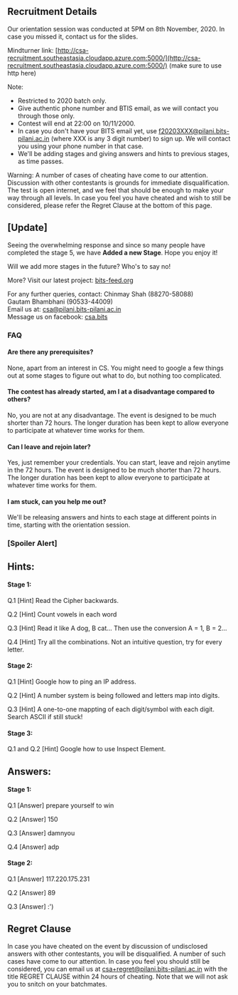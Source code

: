 ## Recruitment Details

Our orientation session was conducted at 5PM on 8th November, 2020. In case you missed it, contact us for the slides.

Mindturner link: [http://csa-recruitment.southeastasia.cloudapp.azure.com:5000/](http://csa-recruitment.southeastasia.cloudapp.azure.com:5000/)
(make sure to use http here)      


Note: 
- Restricted to 2020 batch only. 
- Give authentic phone number and BTIS email, as we will contact you through those only.
- Contest will end at 22:00 on 10/11/2000.
- In case you don't have your BITS email yet, use f20203XXX@pilani.bits-pilani.ac.in (where XXX is any 3 digit number) to sign up. We will contact you using your phone number in that case.
- We'll be adding stages and giving answers and hints to previous stages, as time passes. 

Warning: A number of cases of cheating have come to our attention. Discussion with other contestants is grounds for immediate disqualification. The test is open internet, and we feel that should be enough to make your way through all levels. In case you feel you have cheated and wish to still be considered, please refer the Regret Clause at the bottom of this page.

## [Update]

Seeing the overwhelming response and since so many people have completed the stage 5, we have **Added a new Stage**. Hope you enjoy it! 

Will we add more stages in the future? Who's to say no!

More?
Visit our latest project: [bits-feed.org](https://bits-feed.org)


For any further queries, contact:
Chinmay Shah (88270-58088)  
Gautam Bhambhani (90533-44009)  
Email us at: csa@pilani.bits-pilani.ac.in  
Message us on facebook: [csa.bits](https://www.facebook.com/csa.bits)  

### FAQ

#### Are there any prerequisites?

None, apart from an interest in CS. You might need to google a few things out at some stages to figure out what to do, but nothing too complicated.

#### The contest has already started, am I at a disadvantage compared to others?

No, you are not at any disadvantage. The event is designed to be much shorter than 72 hours. The longer duration has been kept to allow everyone to participate at whatever time works for them.

#### Can I leave and rejoin later?

Yes, just remember your credentials. You can start, leave and rejoin anytime in the 72 hours. The event is designed to be much shorter than 72 hours. The longer duration has been kept to allow everyone to participate at whatever time works for them.

#### I am stuck, can you help me out?

We'll be releasing answers and hints to each stage at different points in time, starting with the orientation session.

### [Spoiler Alert]
## Hints:
#### Stage 1:
Q.1 [Hint] Read the Cipher backwards.

Q.2 [Hint] Count vowels in each word

Q.3 [Hint] Read it like A dog, B cat... Then use the conversion A = 1, B = 2...

Q.4 [Hint] Try all the combinations. Not an intuitive question, try for every letter.

#### Stage 2:
Q.1 [Hint] Google how to ping an IP address. 

Q.2 [Hint] A number system is being followed and letters map into digits. 

Q.3 [Hint] A one-to-one mappting of each digit/symbol with each digit. Search ASCII if still stuck!

#### Stage 3:
Q.1 and Q.2 [Hint] Google how to use Inspect Element.

## Answers:
#### Stage 1:
Q.1 [Answer] prepare yourself to win

Q.2 [Answer] 150

Q.3 [Answer] damnyou

Q.4 [Answer] adp

#### Stage 2:
Q.1 [Answer] 117.220.175.231

Q.2 [Answer] 89

Q.3 [Answer] :')



## Regret Clause

In case you have cheated on the event by discussion of undisclosed answers with other contestants, you will be disqualified. A number of such cases have come to our attention. In case you feel you should still be considered, you can email us at csa+regret@pilani.bits-pilani.ac.in with the title REGRET CLAUSE within 24 hours of cheating. Note that we will not ask you to snitch on your batchmates.
